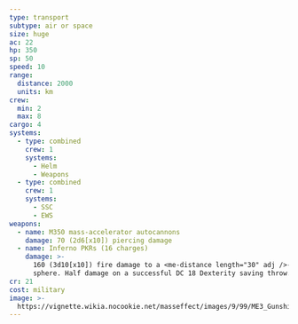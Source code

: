 ```yaml
---
type: transport
subtype: air or space
size: huge
ac: 22
hp: 350
sp: 50
speed: 10
range:
  distance: 2000
  units: km
crew:
  min: 2
  max: 8
cargo: 4
systems:
  - type: combined
    crew: 1
    systems:
      - Helm
      - Weapons
  - type: combined
    crew: 1
    systems:
      - SSC
      - EWS
weapons:
  - name: M350 mass-accelerator autocannons
    damage: 70 (2d6[x10]) piercing damage
  - name: Inferno PKRs (16 charges)
    damage: >-
      160 (3d10[x10]) fire damage to a <me-distance length="30" adj />-radius
      sphere. Half damage on a successful DC 18 Dexterity saving throw.
cr: 21
cost: military
image: >-
  https://vignette.wikia.nocookie.net/masseffect/images/9/99/ME3_Gunships.png/revision/latest/scale-to-width-down/733?cb=20120412020735
---
```

